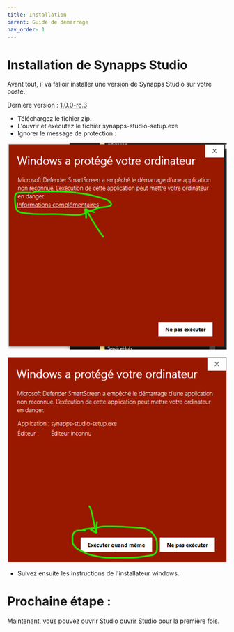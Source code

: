 ```yaml
---
title: Installation
parent: Guide de démarrage
nav_order: 1
---
```


# Installation de Synapps Studio

Avant tout, il va falloir installer une version de Synapps Studio sur votre poste.

Dernière version : [1.0.0-rc.3](https://github.com/witsa/synapps/releases/download/1.0.0-rc.3/synapps-studio-setup.zip)

- Téléchargez le fichier zip.
- L'ouvrir et exécutez le fichier synapps-studio-setup.exe
- Ignorer le message de protection :

![SynApps](/assets/install-warning-message.png)

![SynApps](/assets/install-warning-message-2.png)

- Suivez ensuite les instructions de l'installateur windows.


# Prochaine étape :
Maintenant, vous pouvez ouvrir Studio [ouvrir Studio](./first-open) pour la première fois.
